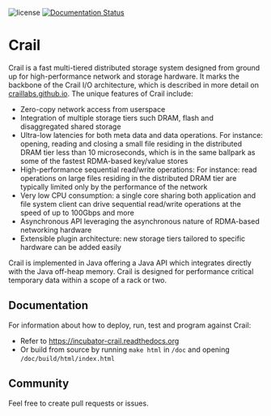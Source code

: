<!--
{% comment %}
Licensed to the Apache Software Foundation (ASF) under one or more
contributor license agreements.  See the NOTICE file distributed with
this work for additional information regarding copyright ownership.
The ASF licenses this file to You under the Apache License, Version 2.0
(the "License"); you may not use this file except in compliance with
the License.  You may obtain a copy of the License at

   http://www.apache.org/licenses/LICENSE-2.0

Unless required by applicable law or agreed to in writing, software
distributed under the License is distributed on an "AS IS" BASIS,
WITHOUT WARRANTIES OR CONDITIONS OF ANY KIND, either express or implied.
See the License for the specific language governing permissions and
limitations under the License.
{% endcomment %}
-->

![license](https://img.shields.io/github/license/apache/incubator-crail.svg)
[![Documentation Status](https://readthedocs.org/projects/incubator-crail/badge/?version=latest)](https://incubator-crail.readthedocs.io/en/latest/?badge=latest)

# Crail

Crail is a fast multi-tiered distributed storage system designed from ground up for high-performance network and storage hardware.
It marks the backbone of the Crail I/O architecture, which is described in more detail on [craillabs.github.io](http://craillabs.github.io). 
The unique features of Crail include:

* Zero-copy network access from userspace
* Integration of multiple storage tiers such DRAM, flash and disaggregated shared storage
* Ultra-low latencies for both meta data and data operations. For instance: opening, reading and closing a small file residing in the distributed DRAM tier less than 10 microseconds, which is in the same ballpark as some of the fastest RDMA-based key/value stores
* High-performance sequential read/write operations: For instance: read operations on large files residing in the distributed DRAM tier are typically limited only by the performance of the network
* Very low CPU consumption: a single core sharing both application and file system client can drive sequential read/write operations at the speed of up to 100Gbps and more
* Asynchronous API leveraging the asynchronous nature of RDMA-based networking hardware
* Extensible plugin architecture: new storage tiers tailored to specific hardware can be added easily

Crail is implemented in Java offering a Java API which integrates directly with the Java off-heap memory. Crail is designed for performance critical temporary data within a scope of a rack or two.

## Documentation

For information about how to deploy, run, test and program against Crail:
* Refer to https://incubator-crail.readthedocs.org
* Or build from source by running `make html` in `/doc` and opening `/doc/build/html/index.html`


## Community

Feel free to create pull requests or issues.

